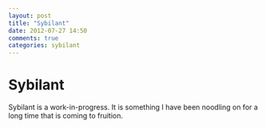 ```yaml
---
layout: post
title: "Sybilant"
date: 2012-07-27 14:50
comments: true
categories: sybilant
---
```

Sybilant
========

Sybilant is a work-in-progress.  It is something I have been noodling
on for a long time that is coming to fruition.

